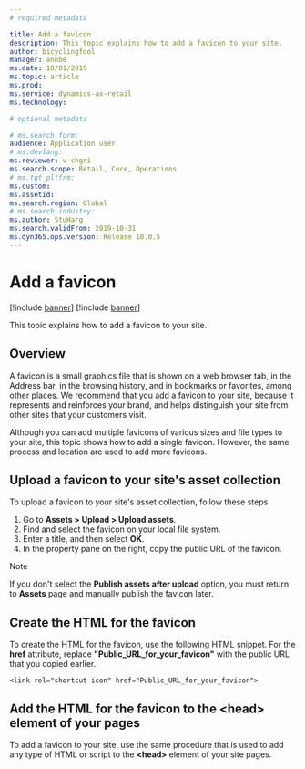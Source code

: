 ```yaml
---
# required metadata

title: Add a favicon
description: This topic explains how to add a favicon to your site.
author: bicyclingfool
manager: annbe
ms.date: 10/01/2019
ms.topic: article
ms.prod: 
ms.service: dynamics-ax-retail
ms.technology: 

# optional metadata

# ms.search.form: 
audience: Application user
# ms.devlang: 
ms.reviewer: v-chgri
ms.search.scope: Retail, Core, Operations
# ms.tgt_pltfrm: 
ms.custom: 
ms.assetid: 
ms.search.region: Global
# ms.search.industry: 
ms.author: StuHarg
ms.search.validFrom: 2019-10-31
ms.dyn365.ops.version: Release 10.0.5
---
```


# Add a favicon

[!include [banner](includes/preview-banner.md)]
[!include [banner](includes/banner.md)]

This topic explains how to add a favicon to your site.

## Overview

A favicon is a small graphics file that is shown on a web browser tab, in the Address bar, in the browsing history, and in bookmarks or favorites, among other places. We recommend that you add a favicon to your site, because it represents and reinforces your brand, and helps distinguish your site from other sites that your customers visit.

Although you can add multiple favicons of various sizes and file types to your site, this topic shows how to add a single favicon. However, the same process and location are used to add more favicons.

## Upload a favicon to your site's asset collection

To upload a favicon to your site's asset collection, follow these steps.

1. Go to **Assets \> Upload \> Upload assets**.
1. Find and select the favicon on your local file system.
1. Enter a title, and then select **OK**. 
1. In the property pane on the right, copy the public URL of the favicon.

> [!NOTE]
> If you don't select the **Publish assets after upload** option, you must return to **Assets** page and manually publish the favicon later.

## Create the HTML for the favicon

To create the HTML for the favicon, use the following HTML snippet. For the **href** attribute, replace **"Public\_URL\_for\_your\_favicon"** with the public URL that you copied earlier.

`<link rel="shortcut icon" href="Public_URL_for_your_favicon">`

## Add the HTML for the favicon to the \<head\> element of your pages

To add a favicon to your site, use the same procedure that is used to add any type of HTML or script to the **\<head\>** element of your site pages.
